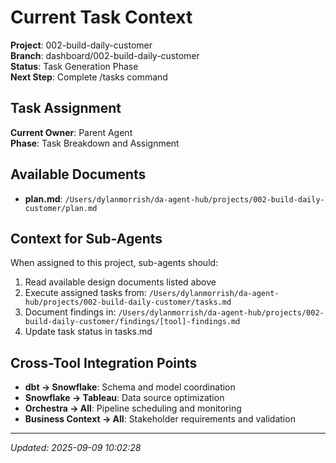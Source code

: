 # Current Task Context

**Project**: 002-build-daily-customer  
**Branch**: dashboard/002-build-daily-customer  
**Status**: Task Generation Phase  
**Next Step**: Complete /tasks command

## Task Assignment

**Current Owner**: Parent Agent  
**Phase**: Task Breakdown and Assignment  

## Available Documents

- **plan.md**: `/Users/dylanmorrish/da-agent-hub/projects/002-build-daily-customer/plan.md`

## Context for Sub-Agents

When assigned to this project, sub-agents should:
1. Read available design documents listed above
2. Execute assigned tasks from: `/Users/dylanmorrish/da-agent-hub/projects/002-build-daily-customer/tasks.md`
3. Document findings in: `/Users/dylanmorrish/da-agent-hub/projects/002-build-daily-customer/findings/[tool]-findings.md`
4. Update task status in tasks.md

## Cross-Tool Integration Points

- **dbt → Snowflake**: Schema and model coordination
- **Snowflake → Tableau**: Data source optimization  
- **Orchestra → All**: Pipeline scheduling and monitoring
- **Business Context → All**: Stakeholder requirements and validation

---
*Updated: 2025-09-09 10:02:28*
